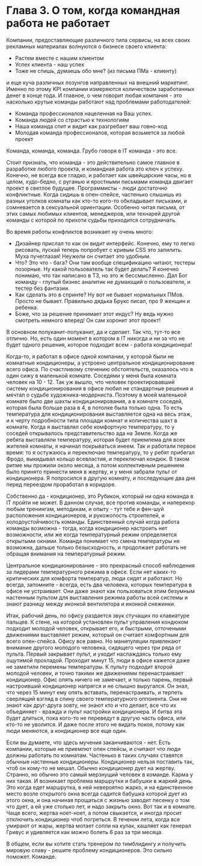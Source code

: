# Глава 3. О том, когда командная работа не работает

Компании, предоставляющие различного типа сервисы, на всех своих рекламных материалах волнуются о бизнесе своего клиента:
* Растем вместе с нашим клиентом
* Успех клиента - наш успех
* Тоже не спишь, думаешь обо мне? (из письма ПМа - клиенту)

и еще куча различных лозунгов направленных на внешний маркетинг. Именно по этому KPI компании измеряются количеством заработанных денег в конце года. И главное, о чем говорит любая компания - это насколько крутые команды работают над проблемами работодателей:

* Команда профессионалов нацеленная на Ваш успех.
* Команда людей со страстью к технологиям
* Наша команда спит и видит как разгребает ваш говно-код
* Молодая команда профессионалов, которая возьмется за любой проект

Команда, команда, команда. Грубо говоря в IT команда - это все.

Стоит признать, что команда - это действительно самое главное в разработке любого проекта, и командная работа это ключ к успеху. Конечно, не всегда все гладко, и работает как швейцарские часы, но в целом, худо-бедно, с руганью и яростными письмами команда двигает проект в светлое будущее. Программисты - люди достаточно конфликтные. Когда сидишь в опен-спейсе, частенько слышишь из разных уголков комнаты как кто-то кого-то обкладывает письками, и сомневается в сексуальной ориентации. Особенно читая письма, от этих самых любимых клиентов, менеджеров, или технарей другой команды с которой по прихоти судьбы приходится сотрудничать.

Во время работы конфликтов возникает ну очень много:
* Дизайнер прислал то как он видит интерфейс. Конечно, ему то легко рисовать, пускай теперь попробует с кривым CSS это запилить. Муха пучеглазая! Неужели он считает это удобным.
* Что? Это что - бага? Они там вообще спецификацию читают, тестеры позорные. Ну какой пользователь так будет делать? Я конечно понимаю, что так написано в ТЗ, но это ж бессмысленно. Дал Бог команду - глупый бизнес аналитик не думающий о пользователе, и тестер без фантазии.
* Как сделать это в спринте? Ну вот не бывает нормальных ПМов. Просто не бывает. Правильно дядька Брукс писал, про 9 женщин и ребенка.
* Боже, что за решение принимает этот индус? Ну ведь нужно смотреть немного вперед! Он сам хоронит этот проект!

В основном попуканит-попуканит, да и сделает. Так что, тут-то все отлично. Но, есть один момент в котором в IT никогда и ни за что не будет одного решения, которое подходит всем - работа кондиционера!

Когда-то, я работал в офисе одной компании, у которой были не комнатные кондиционеры, а устроено центральное кондиционирование всего офиса. По счастливому стечению обстоятельств, оказалось что я один сижу в маленькой комнате. Соседями у меня была комната человек на 10 - 12. Так уж вышло, что человек проектировавший систему кондиционирования в офисе любил не стандартные решения и мечтал о судьбе художника-модерниста. Поэтому в моей маленькой комнате было две шахты кондиционирования, а в комнате соседей, которая была больше раза в 4, в потолке была только одна. То есть температура для кондиционирования выставляется одна на весь этаж, и к черту подробности типа площади комнат и количества шахт в комнате. Когда я выставлял себе комфортную температуру, то у соседей открывалось представительство ада на Земле. Когда же ребята выставляли температуру, которая будет приемлема для всех жителей комнаты, я начинал покрываться инеем. Так и работали первое время: то я остужаюсь и переключаю температуру, то у ребят прибегал Фродо, выкидывал кольцо всевластия, и переключал кондюк. В таком ритме мы прожили около месяца, а потом коллективным решением было принято принести меня в жертву, и у меня забрали пульт от кондиционера. Я попросился в другую комнату, и последующие два дня перед переездом проработал в коридоре.

Собственно да - кондиционер, это Рубикон, который ни одна команда в IT пройти не может. В данном случае, все против команды, и наперекор любым тренингам, методикам, и опыту - тут тебе и фен-шуй расположения кондиционеров, и рукожопость строителей, и холодоустойчивость команды. Единственный случай когда работа команды возможна - тогда, когда кондиционер настроить нет возможности, или же когда температурный режим определяется открытыми окнами. Команда понимает что смена температуры не возможна, дальше только безысходность, и продолжает работать не обращая внимания на температурный режим.

Центральное кондиционирование - это прекрасный способ наблюдения за лидерами температурного режима в офисе. Если нет каких-то критических для комфорта температур, люди сидят и работают. Но всегда, запомните - всегда, есть два человека, которых температура в офисе не устраивает. Они даже знают как пользоваться этим безумным настенным пультом для выставления режима работы всей системы и знают разницу между иконкой вентилятора и иконкой снежинки.

Итак, рабочий день, по офису раздается звук стучащих по клавиатуре пальцев. К стене, на которой установлен пульт управления кондюком подходит молодой человек, открывает его, и быстрыми, отточеными движениями выставляет режим, который он считает комфортным для всего опен-спейса. Офису все равно. Но манипуляции привлекают внимание другого молодого человека, сидящего через три ряда от пульта. Первый закрывает пульт, и уходит наслаждаясь только ему ощутимой прохладой. Проходит минут 15, люди в офисе кажется даже не заметили перемены температуры. К пульту подходит второй молодой человек, и точно такими же движениями перенастраивает кондиционер. Офис опять ничего не замечает, и только парень, первый настроивший кондиционер напрягся и не слышно выругался. Он знал, что через 15 минут ему опять вставать, перенастраивать, и терпеть сверлящий взгляд в спину своего температурного оппонента. Они не знают как друг-друга зовту, не знают кто и что делает, все что их объединяет - вражда и пульт настройки кондиционера. И битва эта будет длиться, пока кого-то не переведут в другую часть офиса, или кто-то не уволится. И даже после этого не видать покоя, потому как люди меняются, а кондиционер все еще один.

Если вы думаете, что здесь мучения заканчиваются - нет. Есть компании, которые не приемлют опен спейсы, и считают что люди должны работать по комнатам. Частенько в таких случаях ставятся обычные настенные кондиционеры. Кондиционер нельзя поставить так, чтоб он кому-то не мешал. Обычно кондиционер дует на жертву. Странно, но обычно это самый мерзнущий человек в команде. Карма у них такая. И возникает проблема маршрутки и бабушки в жаркий день. Это когда едет маршрутка, в ней невероятно жарко, и на единственное место возле открытого окна всегда садится бабушка которой дует из этого окна, и она начиная прощаться с жизнью заводит песенку о том что дует, а ей уже столько лет, и надо закрыть окно. Вот так и в комнате. Чаще всего, жертва ноет-ноет, а потом свыкается, и иногда просит отключить кондиционер чтоб погреться. В течении лета, когда все умирают от жары, жертва мотает сопли на кулак, кашляет как генерал Гривус и удивляется как можно болеть 6 раз за три месяца.

В общем, если вы хотите стать тренером по тимблидингу и получить мировую славу - решите проблему кондиционеров. Это сильно поможет. Команде.